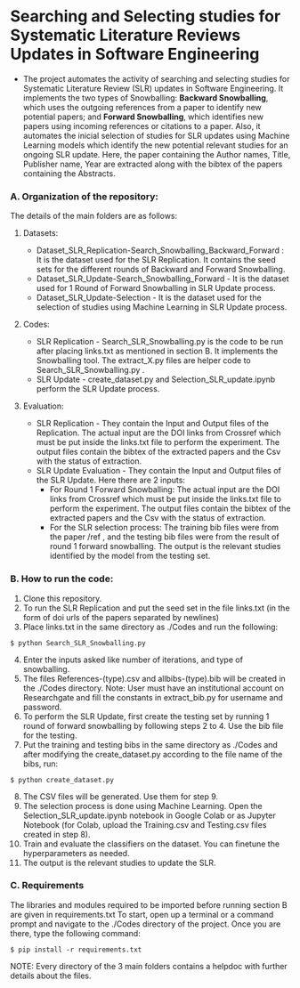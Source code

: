 # Searching and Selecting studies for Systematic Literature Reviews Updates in Software Engineering

- The project automates the activity of searching and selecting studies for Systematic Literature Review (SLR) updates in Software Engineering. It implements the two types of Snowballing: **Backward Snowballing**, which uses the outgoing references from a paper to identify new potential papers; and **Forward Snowballing**, which identifies new papers using incoming references or citations to a paper. Also, it automates the inicial selection of studies for SLR updates using Machine Learning models which identify the new potential relevant studies for an ongoing SLR update. Here, the paper containing the Author names, Title, Publisher name, Year are extracted along with the bibtex of the papers containing the Abstracts.


### A. Organization of the repository:
The details of the main folders are as follows:
1. Datasets:
   - Dataset_SLR_Replication-Search_Snowballing_Backward_Forward : It is the dataset used for the SLR Replication. It contains the seed sets for the different rounds of Backward and Forward Snowballing.
   - Dataset_SLR_Update-Search_Snowballing_Forward - It is the dataset used for 1 Round of Forward Snowballing in SLR Update process. 
   - Dataset_SLR_Update-Selection -  It is the dataset used for the selection of studies using Machine Learning in SLR Update process.
   
2. Codes: 
   - SLR Replication - Search_SLR_Snowballing.py is the code to be run after placing links.txt as mentioned in section B. It implements the Snowballing tool. The extract_X.py files are helper code to Search_SLR_Snowballing.py . 
   - SLR Update - create_dataset.py and Selection_SLR_update.ipynb perform the SLR Update process.

3. Evaluation:
   - SLR Replication - They contain the Input and Output files of the Replication. The actual input are the DOI links from Crossref which must be put inside the links.txt file to perform the experiment. The output files contain the bibtex of the extracted papers and the Csv with the status of extraction.
   - SLR Update Evaluation - They contain the Input and Output files of the SLR Update. Here there are 2 inputs:
        - For Round 1 Forward Snowballing: The actual input are the DOI links from Crossref which must be put inside the links.txt file to perform the experiment. The output files contain the bibtex of the extracted papers and the Csv with the status of extraction.
        - For the SLR selection process: The training bib files were from the paper /ref , and the testing bib files were from the result of round 1 forward snowballing. The output is the relevant studies identified by the model from the testing set.


### B. How to run the code:
1. Clone this repository.
2. To run the SLR Replication and put the seed set in the file links.txt (in the form of doi urls of the papers separated by newlines)
3. Place links.txt in the same directory as ./Codes and run the following:
  ```
  $ python Search_SLR_Snowballing.py
  ```
4. Enter the inputs asked like number of iterations, and type of snowballing.
5. The files References-(type).csv and allbibs-(type).bib will be created in the ./Codes directory.
Note: User must have an institutional account on Researchgate and fill the constants in extract_bib.py for username and password.
6. To perform the SLR Update, first create the testing set by running 1 round of forward snowballing by following steps 2 to 4. Use the bib file for the testing. 
7. Put the training and testing bibs in the same directory as ./Codes and after modifying the create_dataset.py according to the file name of the bibs, run:
  ```
  $ python create_dataset.py
  ```
8. The CSV files will be generated. Use them for step 9.
9. The selection process is done using Machine Learning. Open the Selection_SLR_update.ipynb notebook in Google Colab or as Jupyter Notebook (for Colab, upload the Training.csv and Testing.csv files created in step 8).
10. Train and evaluate the classifiers on the dataset. You can finetune the hyperparameters as needed.
11. The output is the relevant studies to update the SLR.


### C. Requirements
The libraries and modules required to be imported before running section B are given in requirements.txt
To start, open up a terminal or a command prompt and navigate to the ./Codes directory of the project. Once you are there, type the following command:
  ```
  $ pip install -r requirements.txt
  ``` 
  
 
NOTE: Every directory of the 3 main folders contains a helpdoc with further details about the files.
